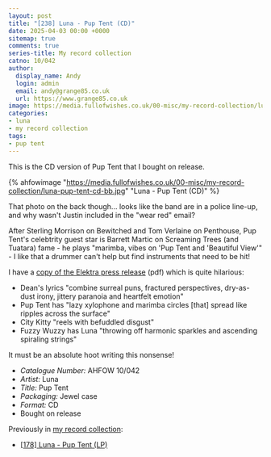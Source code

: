 ```yaml
---
layout: post
title: "[238] Luna - Pup Tent (CD)"
date: 2025-04-03 00:00 +0000
sitemap: true
comments: true
series-title: My record collection
catno: 10/042
author:
  display_name: Andy
  login: admin
  email: andy@grange85.co.uk
  url: https://www.grange85.co.uk
image: https://media.fullofwishes.co.uk/00-misc/my-record-collection/luna-pup-tent-cd-bb.jpg
categories:
- luna
- my record collection
tags:
- pup tent
---
```

This is the CD version of Pup Tent that I bought on release.

{% ahfowimage "https://media.fullofwishes.co.uk/00-misc/my-record-collection/luna-pup-tent-cd-bb.jpg" "Luna - Pup Tent (CD)" %}

That photo on the back though... looks like the band are in a police line-up, and why wasn't Justin included in the "wear red" email? 

After Sterling Morrison on Bewitched and Tom Verlaine on Penthouse, Pup Tent's celebtrity guest star is Barrett Martic on Screaming Trees (and Tuatara) fame - he plays "marimba, vibes on 'Pup Tent and 'Beautiful View'" - I like that a drummer can't help but find instruments that need to be hit!

I have a [copy of the Elektra press release](https://media.fullofwishes.co.uk/02-luna/docs/pup-tent-press-release-ocr.pdf) (pdf) which is quite hilarious:

 - Dean's lyrics "combine surreal puns, fractured perspectives, dry-as-dust irony, jittery paranoia and heartfelt emotion"
 - Pup Tent has "lazy xylophone and marimba circles [that] spread like ripples across the surface"
 - City Kitty "reels with befuddled disgust"
 - Fuzzy Wuzzy has Luna "throwing off harmonic sparkles and ascending spiraling strings"

It must be an absolute hoot writing this nonsense!

 - *Catalogue Number:* AHFOW 10/042
 - *Artist:* Luna
 - *Title:* Pup Tent
 - *Packaging:* Jewel case
 - *Format:* CD
 - Bought on release

Previously in [my record collection](/category/my-record-collection):
 - [\[178\] Luna - Pup Tent (LP)](http://moonshot.local:4040/2024/09/16/my-record-collection-171-luna-pup-tent-lp/)
